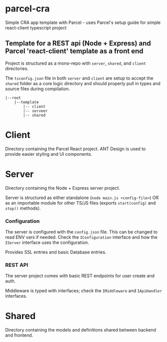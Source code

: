 # parcel-cra
Simple CRA app template with Parcel - uses Parcel's setup guide for simple react-client typescript project

## Template for a REST api (Node + Express) and Parcel 'react-client' template as a front end

Project is structured as a mono-repo with `server`, `shared`, and `client` directories.

The `tsconfig.json` file in both `server` and `client` are setup to accept the `shared` folder as a core logic directory and should properly pull in types and source files during compilation.

```ascii
|--root
    |--template
        |-- client
        |-- serveer
        |-- shared
```

# Client

Directory containing the Parcel React project. ANT Design is used to provide easier styling and UI components.

# Server

Directory containing the Node + Express server project.

Server is structured as either standalone (`node main.js <config-file>`) OR as an importable module for other TS/JS files (exports `start(config)` and `stop()` methods).

### Configuration

The server is configured with the `config.json` file. This can be changed to read ENV vars if needed. Check the `IConfiguration` interface and how the `IServer` interface uses the configuration.

Provides SSL entries and basic Database entries.

### REST API

The server project comes with basic REST endpoints for user create and auth.

Middleware is typed with interfaces; check the `IMiddleware` and `IApiHandler` interfaces.

# Shared

Directory containing the models and definitions shared between backend and frontend.